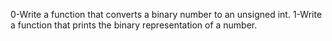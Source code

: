 0-Write a function that converts a binary number to an unsigned int.
1-Write a function that prints the binary representation of a number.
